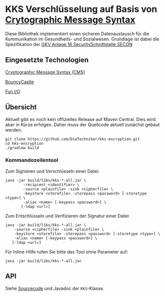 # KKS Verschlüsselung auf Basis von [Crytographic Message Syntax](https://tools.ietf.org/html/rfc5652)

Diese Bibliothek implementiert einen sicheren Datenaustausch für die Kommunikation im Gesundheits- und Sozialwesen. Grundlage ist dabei die Spezifikation
der [GKV Anlage 16 SecuritySchnittstelle SECON](https://www.gkv-datenaustausch.de/media/dokumente/standards_und_normen/technische_spezifikationen/Anlage_16_-_Security-Schnittstelle.pdf)
	
## Eingesetzte Technologien

[Cryptographic Message Syntax (CMS)](https://tools.ietf.org/html/rfc5652) 

[BouncyCastle](https://bouncycastle.org/)

[Fun I/O](https://christian-schlichtherle.github.io/fun-io/)

## Übersicht

Aktuell gibt es noch kein offizielles Release auf Maven Central. Dies wird aber in Kürze erfolgen.
Daher muss der Quellcode aktuell zunächst gebaut werden.

```
git clone https://github.com/DieTechniker/kks-encryption.git
cd kks-encryption
./gradlew build
```

### Kommandozeilentool

Zum Signieren und Verschlüsseln einer Datei:

    java -jar build/libs/kks-*-all.jar \
            -recipient <identifier> \
            -source <plainfile> -sink <cipherfile> \
            -keystore <storefile> -storepass <password> [-storetype <type>] \
            -alias <name> [-keypass <password>] \
           [-ldap <url>]

Zum Entschlüsseln und Verifizieren der Signatur einer Datei:

    java -jar build/libs/kks-*-all.jar \
        -source <cipherfile> -sink <plainfile> \
        -keystore <storefile> -storepass <password> [-storetype <type>] \
        -alias <name> [-keypass <password>] \
       [-ldap <url>]

Für Inline-Hilfe rufen Sie bitte das Tool ohne Parameter auf:

    java -jar build/libs/kks-*-all.jar

## API

Siehe [Sourcecode](src/main/java/de/tk/security/kks/KKS.java) und Javadoc der `KKS`-Klasse.
